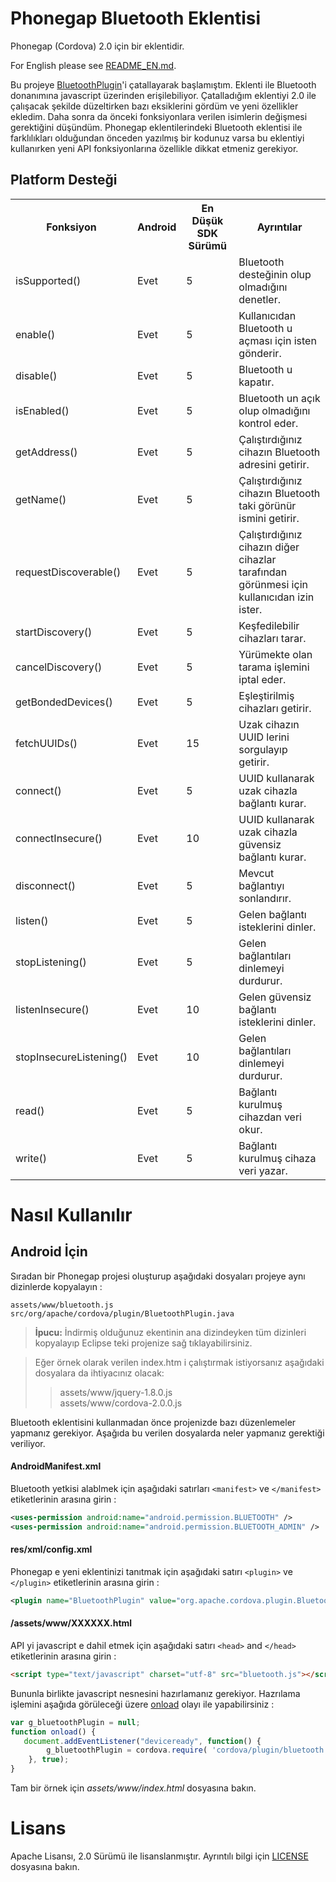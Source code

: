 # Phonegap Bluetooth Eklentisi #

Phonegap (Cordova) 2.0 için bir eklentidir.

For English please see [README_EN.md].

Bu projeye [BluetoothPlugin]'i çatallayarak başlamıştım. Eklenti ile Bluetooth donanımına 
javascript üzerinden erişilebiliyor. Çatalladığım eklentiyi 2.0 ile çalışacak şekilde
düzeltirken bazı eksiklerini gördüm ve yeni özellikler ekledim. Daha sonra da önceki 
fonksiyonlara verilen isimlerin değişmesi gerektiğini düşündüm. Phonegap eklentilerindeki
Bluetooth eklentisi ile farklılıkları olduğundan önceden yazılmış bir kodunuz varsa 
bu eklentiyi kullanırken yeni API fonksiyonlarına özellikle dikkat etmeniz gerekiyor.

## Platform Desteği ##
<table>
    <tr>
         <th>Fonksiyon</th>
         <th>Android</th>
         <th>En Düşük SDK Sürümü</th>
         <th>Ayrıntılar</th>
    </tr>
    <tr>
         <td>isSupported()</td>
         <td>Evet</td>
         <td>5</td>
         <td>Bluetooth desteğinin olup olmadığını denetler.</td>
    </tr>
    <tr>
         <td>enable()</td>
         <td>Evet</td>
         <td>5</td>
         <td>Kullanıcıdan Bluetooth u açması için isten gönderir.</td>
    </tr>
    <tr>
         <td>disable()</td>
         <td>Evet</td>
         <td>5</td>
         <td>Bluetooth u kapatır.</td>
    </tr>
    <tr>
         <td>isEnabled()</td>
         <td>Evet</td>
         <td>5</td>
         <td>Bluetooth un açık olup olmadığını kontrol eder.</td>
    </tr>
    <tr>
         <td>getAddress()</td>
         <td>Evet</td>
         <td>5</td>
         <td>Çalıştırdığınız cihazın Bluetooth adresini getirir.</td>
    </tr>
    <tr>
         <td>getName()</td>
         <td>Evet</td>
         <td>5</td>
         <td>Çalıştırdığınız cihazın Bluetooth taki görünür ismini getirir.</td>
    </tr>
    <tr>
         <td>requestDiscoverable()</td>
         <td>Evet</td>
         <td>5</td>
         <td>Çalıştırdığınız cihazın diğer cihazlar tarafından görünmesi için 
         kullanıcıdan izin ister.</td>
    </tr>
    <tr>
         <td>startDiscovery()</td>
         <td>Evet</td>
         <td>5</td>
         <td>Keşfedilebilir cihazları tarar.</td>
    </tr>
    <tr>
         <td>cancelDiscovery()</td>
         <td>Evet</td>
         <td>5</td>
         <td>Yürümekte olan tarama işlemini iptal eder.</td>
    </tr>
    <tr>
         <td>getBondedDevices()</td>
         <td>Evet</td>
         <td>5</td>
         <td>Eşleştirilmiş cihazları getirir.</td>
    </tr>
    <tr>
         <td>fetchUUIDs()</td>
         <td>Evet</td>
         <td>15</td>
         <td>Uzak cihazın UUID lerini sorgulayıp getirir.</td>
    </tr>
    <tr>
         <td>connect()</td>
         <td>Evet</td>
         <td>5</td>
         <td>UUID kullanarak uzak cihazla bağlantı kurar.</td>
    </tr>
    <tr>
         <td>connectInsecure()</td>
         <td>Evet</td>
         <td>10</td>
         <td>UUID kullanarak uzak cihazla güvensiz bağlantı kurar.</td>
    </tr>
    <tr>
         <td>disconnect()</td>
         <td>Evet</td>
         <td>5</td>
         <td>Mevcut bağlantıyı sonlandırır.</td>
    </tr>
    <tr>
         <td>listen()</td>
         <td>Evet</td>
         <td>5</td>
         <td>Gelen bağlantı isteklerini dinler.</td>
    </tr>
    <tr>
         <td>stopListening()</td>
         <td>Evet</td>
         <td>5</td>
         <td>Gelen bağlantıları dinlemeyi durdurur.</td>
    </tr>
    <tr>
         <td>listenInsecure()</td>
         <td>Evet</td>
         <td>10</td>
         <td>Gelen güvensiz bağlantı isteklerini dinler.</td>
    </tr>
    <tr>
         <td>stopInsecureListening()</td>
         <td>Evet</td>
         <td>10</td>
         <td>Gelen bağlantıları dinlemeyi durdurur.</td>
    </tr>
    <tr>
         <td>read()</td>
         <td>Evet</td>
         <td>5</td>
         <td>Bağlantı kurulmuş cihazdan veri okur.</td>
    </tr>
    <tr>
         <td>write()</td>
         <td>Evet</td>
         <td>5</td>
         <td>Bağlantı kurulmuş cihaza veri yazar.</td>
    </tr>
</table>



# Nasıl Kullanılır #

## Android İçin ##
Sıradan bir Phonegap projesi oluşturup aşağıdaki dosyaları projeye aynı dizinlerde kopyalayın :
```
assets/www/bluetooth.js
src/org/apache/cordova/plugin/BluetoothPlugin.java
```
> **İpucu:** İndirmiş olduğunuz ekentinin ana dizindeyken tüm dizinleri kopyalayıp Eclipse teki 
projenize sağ tıklayabilirsiniz.

> Eğer örnek olarak verilen index.htm i çalıştırmak istiyorsanız aşağıdaki dosyalara da ihtiyacınız olacak:
>> assets/www/jquery-1.8.0.js <br>
>> assets/www/cordova-2.0.0.js

Bluetooth eklentisini kullanmadan önce projenizde bazı düzenlemeler yapmanız gerekiyor. Aşağıda 
bu verilen dosyalarda neler yapmanız gerektiği veriliyor.

#### AndroidManifest.xml ####
Bluetooth yetkisi alablmek için aşağıdaki satırları `<manifest>` ve `</manifest>` etiketlerinin
arasına girin :
```xml
<uses-permission android:name="android.permission.BLUETOOTH" />
<uses-permission android:name="android.permission.BLUETOOTH_ADMIN" />
```

#### res/xml/config.xml ####
Phonegap e yeni eklentinizi tanıtmak için aşağıdaki satırı `<plugin>` ve `</plugin>` etiketlerinin 
arasına girin :
```xml
<plugin name="BluetoothPlugin" value="org.apache.cordova.plugin.BluetoothPlugin"/>
```

#### /assets/www/XXXXXX.html ####
API yi javascript e dahil etmek için aşağıdaki satırı `<head>` and `</head>` etiketlerinin arasına girin : 
```html
<script type="text/javascript" charset="utf-8" src="bluetooth.js"></script>
```
Bununla birlikte javascript nesnesini hazırlamanız gerekiyor. Hazrılama işlemini aşağıda görüleceği 
üzere [onload] olayı ile yapabilirsiniz :
```javascript
var g_bluetoothPlugin = null;
function onload() {
   document.addEventListener("deviceready", function() {
		g_bluetoothPlugin = cordova.require( 'cordova/plugin/bluetooth' );
	}, true);
}
```
Tam bir örnek için *assets/www/index.html* dosyasına bakın.

# Lisans #
   Apache Lisansı, 2.0 Sürümü ile lisanslanmıştır. Ayrıntılı bilgi için [LICENSE] dosyasına bakın.

   [README_EN.md]: https://github.com/huseyinkozan/phonegap-bluetooth/blob/master/README_EN.md
   [BluetoothPlugin]: https://github.com/phonegap/phonegap-plugins/tree/master/Android/BluetoothPlugin
   [LICENSE]: https://github.com/huseyinkozan/phonegap-bluetooth/blob/master/LICENSE
   [onload]: http://www.w3schools.com/jsref/event_body_onload.asp